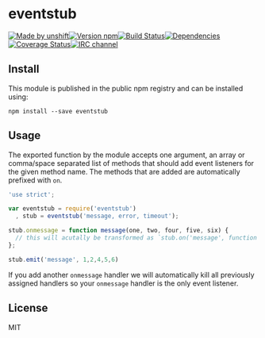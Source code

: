 # eventstub

[![Made by unshift][made-by]](http://unshift.io)[![Version npm][version]](http://browsenpm.org/package/eventstub)[![Build Status][build]](https://travis-ci.org/unshiftio/eventstub)[![Dependencies][david]](https://david-dm.org/unshiftio/eventstub)[![Coverage Status][cover]](https://coveralls.io/r/unshiftio/eventstub?branch=master)[![IRC channel][irc]](http://webchat.freenode.net/?channels=unshift)

[made-by]: https://img.shields.io/badge/made%20by-unshift-00ffcc.svg?style=flat-square
[version]: https://img.shields.io/npm/v/eventstub.svg?style=flat-square
[build]: https://img.shields.io/travis/unshiftio/eventstub/master.svg?style=flat-square
[david]: https://img.shields.io/david/unshiftio/eventstub.svg?style=flat-square
[cover]: https://img.shields.io/coveralls/unshiftio/eventstub/master.svg?style=flat-square
[irc]: https://img.shields.io/badge/IRC-irc.freenode.net%23unshift-00a8ff.svg?style=flat-square

## Install

This module is published in the public npm registry and can be installed using:

```
npm install --save eventstub
```

## Usage

The exported function by the module accepts one argument, an array or
comma/space separated list of methods that should add event listeners for the
given method name. The methods that are added are automatically prefixed with
`on`.

```js
'use strict';

var eventstub = require('eventstub')
  , stub = eventstub('message, error, timeout');

stub.onmessage = function message(one, two, four, five, six) {
  // this will acutally be transformed as `stub.on('message', function ..)`
};

stub.emit('message', 1,2,4,5,6)
```

If you add another `onmessage` handler we will automatically kill all previously
assigned handlers so your `onmessage` handler is the only event listener.

## License

MIT
